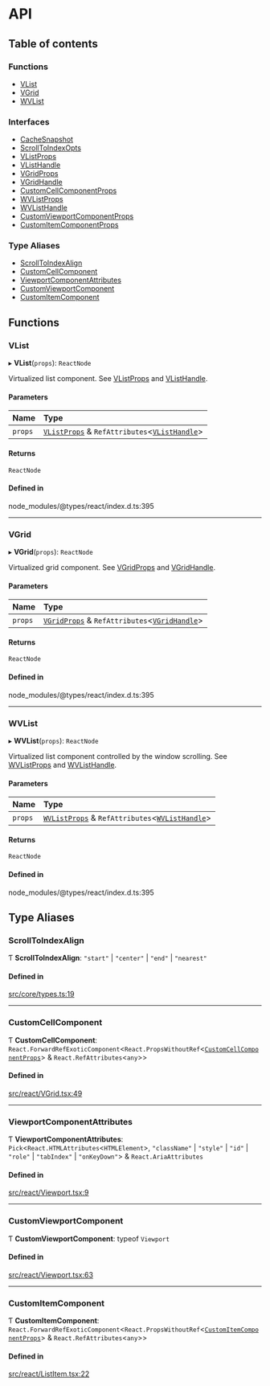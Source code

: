 # API

## Table of contents

### Functions

- [VList](API.md#vlist)
- [VGrid](API.md#vgrid)
- [WVList](API.md#wvlist)

### Interfaces

- [CacheSnapshot](interfaces/CacheSnapshot.md)
- [ScrollToIndexOpts](interfaces/ScrollToIndexOpts.md)
- [VListProps](interfaces/VListProps.md)
- [VListHandle](interfaces/VListHandle.md)
- [VGridProps](interfaces/VGridProps.md)
- [VGridHandle](interfaces/VGridHandle.md)
- [CustomCellComponentProps](interfaces/CustomCellComponentProps.md)
- [WVListProps](interfaces/WVListProps.md)
- [WVListHandle](interfaces/WVListHandle.md)
- [CustomViewportComponentProps](interfaces/CustomViewportComponentProps.md)
- [CustomItemComponentProps](interfaces/CustomItemComponentProps.md)

### Type Aliases

- [ScrollToIndexAlign](API.md#scrolltoindexalign)
- [CustomCellComponent](API.md#customcellcomponent)
- [ViewportComponentAttributes](API.md#viewportcomponentattributes)
- [CustomViewportComponent](API.md#customviewportcomponent)
- [CustomItemComponent](API.md#customitemcomponent)

## Functions

### VList

▸ **VList**(`props`): `ReactNode`

Virtualized list component. See [VListProps](interfaces/VListProps.md) and [VListHandle](interfaces/VListHandle.md).

#### Parameters

| Name | Type |
| :------ | :------ |
| `props` | [`VListProps`](interfaces/VListProps.md) & `RefAttributes`<[`VListHandle`](interfaces/VListHandle.md)\> |

#### Returns

`ReactNode`

#### Defined in

node_modules/@types/react/index.d.ts:395

___

### VGrid

▸ **VGrid**(`props`): `ReactNode`

Virtualized grid component. See [VGridProps](interfaces/VGridProps.md) and [VGridHandle](interfaces/VGridHandle.md).

#### Parameters

| Name | Type |
| :------ | :------ |
| `props` | [`VGridProps`](interfaces/VGridProps.md) & `RefAttributes`<[`VGridHandle`](interfaces/VGridHandle.md)\> |

#### Returns

`ReactNode`

#### Defined in

node_modules/@types/react/index.d.ts:395

___

### WVList

▸ **WVList**(`props`): `ReactNode`

Virtualized list component controlled by the window scrolling. See [WVListProps](interfaces/WVListProps.md) and [WVListHandle](interfaces/WVListHandle.md).

#### Parameters

| Name | Type |
| :------ | :------ |
| `props` | [`WVListProps`](interfaces/WVListProps.md) & `RefAttributes`<[`WVListHandle`](interfaces/WVListHandle.md)\> |

#### Returns

`ReactNode`

#### Defined in

node_modules/@types/react/index.d.ts:395

## Type Aliases

### ScrollToIndexAlign

Ƭ **ScrollToIndexAlign**: ``"start"`` \| ``"center"`` \| ``"end"`` \| ``"nearest"``

#### Defined in

[src/core/types.ts:19](https://github.com/inokawa/virtua/blob/187dff7d/src/core/types.ts#L19)

___

### CustomCellComponent

Ƭ **CustomCellComponent**: `React.ForwardRefExoticComponent`<`React.PropsWithoutRef`<[`CustomCellComponentProps`](interfaces/CustomCellComponentProps.md)\> & `React.RefAttributes`<`any`\>\>

#### Defined in

[src/react/VGrid.tsx:49](https://github.com/inokawa/virtua/blob/187dff7d/src/react/VGrid.tsx#L49)

___

### ViewportComponentAttributes

Ƭ **ViewportComponentAttributes**: `Pick`<`React.HTMLAttributes`<`HTMLElement`\>, ``"className"`` \| ``"style"`` \| ``"id"`` \| ``"role"`` \| ``"tabIndex"`` \| ``"onKeyDown"``\> & `React.AriaAttributes`

#### Defined in

[src/react/Viewport.tsx:9](https://github.com/inokawa/virtua/blob/187dff7d/src/react/Viewport.tsx#L9)

___

### CustomViewportComponent

Ƭ **CustomViewportComponent**: typeof `Viewport`

#### Defined in

[src/react/Viewport.tsx:63](https://github.com/inokawa/virtua/blob/187dff7d/src/react/Viewport.tsx#L63)

___

### CustomItemComponent

Ƭ **CustomItemComponent**: `React.ForwardRefExoticComponent`<`React.PropsWithoutRef`<[`CustomItemComponentProps`](interfaces/CustomItemComponentProps.md)\> & `React.RefAttributes`<`any`\>\>

#### Defined in

[src/react/ListItem.tsx:22](https://github.com/inokawa/virtua/blob/187dff7d/src/react/ListItem.tsx#L22)
